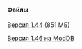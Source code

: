 #### Файлы
[Версия 1.44](http://berserker.quakegate.ru/counter.php?file=4) (851 МБ)

[Версия 1.46 на ModDB](https://www.moddb.com/mods/berserkerquake2/downloads/q2bers146-cumulative)